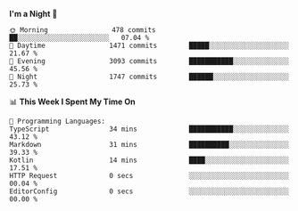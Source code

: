 <!--START_SECTION:waka-->
**I'm a Night 🦉** 

```text
🌞 Morning                478 commits         ██░░░░░░░░░░░░░░░░░░░░░░░   07.04 % 
🌆 Daytime                1471 commits        █████░░░░░░░░░░░░░░░░░░░░   21.67 % 
🌃 Evening                3093 commits        ███████████░░░░░░░░░░░░░░   45.56 % 
🌙 Night                  1747 commits        ██████░░░░░░░░░░░░░░░░░░░   25.73 % 
```


📊 **This Week I Spent My Time On** 

```text
💬 Programming Languages: 
TypeScript               34 mins             ███████████░░░░░░░░░░░░░░   43.12 % 
Markdown                 31 mins             ██████████░░░░░░░░░░░░░░░   39.33 % 
Kotlin                   14 mins             ████░░░░░░░░░░░░░░░░░░░░░   17.51 % 
HTTP Request             0 secs              ░░░░░░░░░░░░░░░░░░░░░░░░░   00.04 % 
EditorConfig             0 secs              ░░░░░░░░░░░░░░░░░░░░░░░░░   00.00 % 
```


<!--END_SECTION:waka-->
